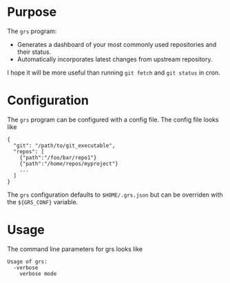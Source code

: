 # Purpose
The `grs` program:
- Generates a dashboard of your most commonly used repositories and their status.
- Automatically incorporates latest changes from upstream repository.

I hope it will be more useful than running `git fetch` and `git status` in cron. 

# Configuration
The `grs` program can be configured with a config file. The config file looks like
```$json
{
  "git": "/path/to/git_executable",
  "repos": [
    {"path":"/foo/bar/repo1"}
    {"path":"/home/repos/myproject"}
    ...
  ]
}
```

The `grs` configuration defaults to `$HOME/.grs.json` but can be overriden with the `${GRS_CONF}` variable.

# Usage
The command line parameters for grs looks like
```$bash
Usage of grs:
  -verbose 
    verbose mode
```

